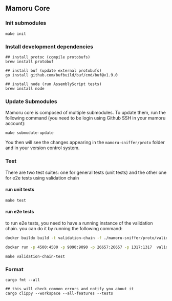 <!-- keep this as a h2 title (##), personal aesthetic decision from lead -->
## Mamoru Core

### Init submodules

```shell
make init
```

### Install development dependencies

```shell
## install protoc (compile protobufs)
brew install protobuf

## install buf (update external protobufs)
go install github.com/bufbuild/buf/cmd/buf@v1.9.0

## install node (run AssemblyScript tests)
brew install node
```

### Update Submodules
Mamoru core is composed of multiple submodules. To update them, run the following command (you need to be login using Github SSH in your mamoru account):

```shell
make submodule-update
```

You then will see the changes appearing  in the `mamoru-sniffer/proto` folder and in your version control system.

### Test

There are two test suites: one for general tests (unit tests) and the other one for e2e tests using validation chain

#### run unit tests

```shell
make test
```

#### run e2e tests

to run e2e tests, you need to have a running instance of the validation chain. you can do it by running the following command:

```sh
docker buildx build -t validation-chain -f ./mamoru-sniffer/proto/validation-chain/docker/dev.Dockerfile ./mamoru-sniffer/proto/validation-chain

docker run -p 4500:4500 -p 9090:9090 -p 26657:26657 -p 1317:1317  validation-chain
```

```shell
make validation-chain-test
```

### Format

```shell
cargo fmt --all

## this will check common errors and notify you about it
cargo clippy --workspace --all-features --tests

```
